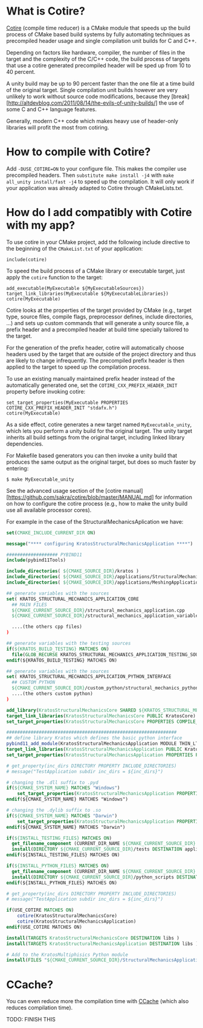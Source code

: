 # What is Cotire?

[Cotire](https://github.com/sakra/cotire) (compile time reducer) is a CMake module that speeds up the build process of CMake based build systems by fully automating techniques as precompiled header usage and single compilation unit builds for C and C++.

Depending on factors like hardware, compiler, the number of files in the target and the complexity
of the C/C++ code, the build process of targets that use a cotire generated precompiled header
will be sped up from 10 to 40 percent.

A unity build may be up to 90 percent faster than the one file at a time build of the original
target. Single compilation unit builds however are very unlikely to work without source code
modifications, because they [break][http://altdevblog.com/2011/08/14/the-evils-of-unity-builds/] the use of some C and C++ language features.

Generally, modern C++ code which makes heavy use of header-only libraries will profit the most from
cotiring.

# How to compile with Cotire?

Add `-DUSE_COTIRE=ON` to your configure file. This makes the compiler use precompiled headers.
Then `substitute make install -j4` with `make all_unity install/fast -j4` to speed up the compilation.
It will only work if your application was already adapted to Cotire through CMakeLists.txt.

# How do I add compatibly with Cotire with my app?

To use cotire in your CMake project, add the following include directive to the beginning of the `CMakeList.txt` of your application:

    include(cotire)

To speed the build process of a CMake library or executable target, just apply the `cotire`
function to the target:

    add_executable(MyExecutable ${MyExecutableSources})
    target_link_libraries(MyExecutable ${MyExecutableLibraries})
    cotire(MyExecutable)

Cotire looks at the properties of the target provided by CMake (e.g., target type, source files,
compile flags, preprocessor defines, include directories, ...) and sets up custom commands that
will generate a unity source file, a prefix header and a precompiled header at build time
specially tailored to the target.

For the generation of the prefix header, cotire will automatically choose headers used by the
target that are outside of the project directory and thus are likely to change infrequently.
The precompiled prefix header is then applied to the target to speed up the compilation process.

To use an existing manually maintained prefix header instead of the automatically generated one,
set the `COTIRE_CXX_PREFIX_HEADER_INIT` property before invoking cotire:

    set_target_properties(MyExecutable PROPERTIES COTIRE_CXX_PREFIX_HEADER_INIT "stdafx.h")
    cotire(MyExecutable)

As a side effect, cotire generates a new target named `MyExecutable_unity`, which lets you perform
a unity build for the original target. The unity target inherits all build settings from the
original target, including linked library dependencies.

For Makefile based generators you can then invoke a unity build that produces the same output as
the original target, but does so much faster by entering:

    $ make MyExecutable_unity

See the advanced usage section of the [cotire manual][https://github.com/sakra/cotire/blob/master/MANUAL.md] for information on how to configure the cotire process (e.g., how to make the unity build use all available processor
cores).

For example in the case of the StructuralMechanicsAplication we have:

~~~cmake
set(CMAKE_INCLUDE_CURRENT_DIR ON)

message("**** configuring KratosStructuralMechanicsApplication ****")

################### PYBIND11
include(pybind11Tools)

include_directories( ${CMAKE_SOURCE_DIR}/kratos )
include_directories( ${CMAKE_SOURCE_DIR}/applications/StructuralMechanicsApplication )
include_directories( ${CMAKE_SOURCE_DIR}/applications/MeshingApplication )

## generate variables with the sources
set( KRATOS_STRUCTURAL_MECHANICS_APPLICATION_CORE
  ## MAIN FILES
  ${CMAKE_CURRENT_SOURCE_DIR}/structural_mechanics_application.cpp
  ${CMAKE_CURRENT_SOURCE_DIR}/structural_mechanics_application_variables.cpp

  ....(the others cpp files)
)

## generate variables with the testing sources
if(${KRATOS_BUILD_TESTING} MATCHES ON)
  file(GLOB_RECURSE KRATOS_STRUCTURAL_MECHANICS_APPLICATION_TESTING_SOURCES ${CMAKE_CURRENT_SOURCE_DIR}/tests/cpp_tests/*.cpp)
endif(${KRATOS_BUILD_TESTING} MATCHES ON)

## generate variables with the sources
set( KRATOS_STRUCTURAL_MECHANICS_APPLICATION_PYTHON_INTERFACE
  ## CUSTOM PYTHON
  ${CMAKE_CURRENT_SOURCE_DIR}/custom_python/structural_mechanics_python_application.cpp
  ....(the others custom python)
)

add_library(KratosStructuralMechanicsCore SHARED ${KRATOS_STRUCTURAL_MECHANICS_APPLICATION_CORE} ${KRATOS_STRUCTURAL_MECHANICS_APPLICATION_TESTING_SOURCES})
target_link_libraries(KratosStructuralMechanicsCore PUBLIC KratosCore)
set_target_properties(KratosStructuralMechanicsCore PROPERTIES COMPILE_DEFINITIONS "STRUCTURAL_MECHANICS_APPLICATION=EXPORT,API")

###############################################################
## define library Kratos which defines the basic python interface
pybind11_add_module(KratosStructuralMechanicsApplication MODULE THIN_LTO ${KRATOS_STRUCTURAL_MECHANICS_APPLICATION_PYTHON_INTERFACE})
target_link_libraries(KratosStructuralMechanicsApplication PUBLIC KratosStructuralMechanicsCore)
set_target_properties(KratosStructuralMechanicsApplication PROPERTIES PREFIX "")

# get_property(inc_dirs DIRECTORY PROPERTY INCLUDE_DIRECTORIES)
# message("TestApplication subdir inc_dirs = ${inc_dirs}")

# changing the .dll suffix to .pyd
if(${CMAKE_SYSTEM_NAME} MATCHES "Windows")
	set_target_properties(KratosStructuralMechanicsApplication PROPERTIES SUFFIX .pyd)
endif(${CMAKE_SYSTEM_NAME} MATCHES "Windows")

# changing the .dylib suffix to .so
if(${CMAKE_SYSTEM_NAME} MATCHES "Darwin")
	set_target_properties(KratosStructuralMechanicsApplication PROPERTIES SUFFIX .so)
endif(${CMAKE_SYSTEM_NAME} MATCHES "Darwin")

if(${INSTALL_TESTING_FILES} MATCHES ON)
  get_filename_component (CURRENT_DIR_NAME ${CMAKE_CURRENT_SOURCE_DIR} NAME)
  install(DIRECTORY ${CMAKE_CURRENT_SOURCE_DIR}/tests DESTINATION applications/${CURRENT_DIR_NAME} FILES_MATCHING PATTERN "*.py" PATTERN  "*.json" PATTERN "*.mdpa" PATTERN ".svn" EXCLUDE)
endif(${INSTALL_TESTING_FILES} MATCHES ON)

if(${INSTALL_PYTHON_FILES} MATCHES ON)
  get_filename_component (CURRENT_DIR_NAME ${CMAKE_CURRENT_SOURCE_DIR} NAME)
  install(DIRECTORY ${CMAKE_CURRENT_SOURCE_DIR}/python_scripts DESTINATION applications/${CURRENT_DIR_NAME} FILES_MATCHING PATTERN "*.py" PATTERN "*.csv")
endif(${INSTALL_PYTHON_FILES} MATCHES ON)

# get_property(inc_dirs DIRECTORY PROPERTY INCLUDE_DIRECTORIES)
# message("TestApplication subdir inc_dirs = ${inc_dirs}")

if(USE_COTIRE MATCHES ON)
    cotire(KratosStructuralMechanicsCore)
    cotire(KratosStructuralMechanicsApplication)
endif(USE_COTIRE MATCHES ON)

install(TARGETS KratosStructuralMechanicsCore DESTINATION libs )
install(TARGETS KratosStructuralMechanicsApplication DESTINATION libs )

# Add to the KratosMultiphisics Python module
install(FILES "${CMAKE_CURRENT_SOURCE_DIR}/StructuralMechanicsApplication.py" DESTINATION KratosMultiphysics )
~~~

# CCache?

You can even reduce more the compilation time with [CCache](https://ccache.samba.org/) (which also reduces compilation time).

TODO: FINISH THIS



